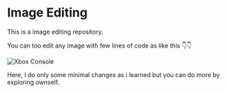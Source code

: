 # Image Editing
This is a image editing repository.

You can too edit any image with few lines of code as like this 👇👇

![Xbox Console](https://user-images.githubusercontent.com/85792055/141937899-f60b0bbe-766e-442a-8cd8-aa2367adfe65.jpeg)

Here, I do only some minimal changes as i learned but you can do more by exploring ownself.
